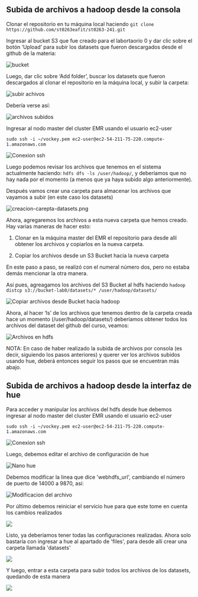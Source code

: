 ## Subida de archivos a hadoop desde la consola

Clonar el repositorio en tu máquina local haciendo `git clone https://github.com/st0263eafit/st0263-241.git`

Ingresar al bucket S3 que fue creado para el labortaorio 0 y dar clic sobre el botón ‘Upload’ para subir los datasets que fueron descargados desde el github de la materia: 

![bucket](/images/bucket.png)

Luego, dar clic sobre ‘Add folder’, buscar los datasets que fueron descargados al clonar el repositorio en la máquina local, y subir la carpeta:

![subir achivos](/images/add-folder.png)

Debería verse así:

![archivos subidos](/images/archivos-subidos.png)

Ingresar al nodo master del cluster EMR usando el usuario ec2-user

`sudo ssh -i ~/vockey.pem ec2-user@ec2-54-211-75-220.compute-1.amazonaws.com`

![Conexion ssh](/images/conexion-ssh.png)

Luego podemos revisar los archivos que tenemos en el sistema actualmente haciendo: `hdfs dfs -ls /user/hadoop/`, y deberíamos que no hay nada por el momento (a menos que ya haya subido algo anteriormente).

Después vamos crear una carpeta para almacenar los archivos que vayamos a subir (en este caso los datasets)

![creacion-carepta-datasets.png](/images/creacion-carepta-datasets.png)

Ahora, agregaremos los archivos a esta nueva carpeta que hemos creado. Hay varias maneras de hacer esto:

1. Clonar en la máquina master del EMR el repositorio para desde allí obtener los archivos y copiarlos en la nueva carpeta.

2. Copiar los archivos desde un S3 Bucket hacia la nueva carpeta

En este paso a paso, se realizó con el numeral número dos, pero no estaba demás mencionar la otra manera.

Así pues, agreagamos los archivos del S3 Bucket al hdfs haciendo `hadoop distcp s3://bucket-lab0/datasets/* /user/hadoop/datasets/`

![Copiar archivos desde Bucket hacia hadoop](/images/copiar-archivos.png)

Ahora, al hacer ‘ls’ de los archivos que tenemos dentro de la carpeta creada hace un momento (/user/hadoop/datasets/) deberíamos obtener todos los archivos del dataset del github del curso, veamos:

![Archivos en hdfs](/images/archivos-hdfs.png)

NOTA: En caso de haber realizado la subida de archivos por consola (es decir, siguiendo los pasos anteriores) y querer ver los archivos subidos usando hue, deberá entonces seguir los pasos que se encuentran más abajo.

## Subida de archivos a hadoop desde la interfaz de hue

Para acceder y manipular los archivos del hdfs desde hue debemos ingresar al nodo master del cluster EMR usando el usuario ec2-user

`sudo ssh -i ~/vockey.pem ec2-user@ec2-54-211-75-220.compute-1.amazonaws.com`

![Conexion ssh](/images/conexion-ssh.png)

Luego, debemos editar el archivo de configuración de hue

![Nano hue](/images/nano-hue.png)

Debemos modificar la linea que dice 'webhdfs_url', cambiando el número de puerto de 14000 a 9870, así:

![Modificacion del archivo](/images/modificacion.png)

Por último debemos reiniciar el servicio hue para que este tome en cuenta los cambios realizados

![](/images/reinicio-servicio.png)

Listo, ya deberíamos tener todas las configuraciones realizadas. Ahora solo bastaría con ingresar a hue al apartado de 'files', para desde allí crear una carpeta llamada 'datasets'

![](/images/hue-carpeta.png)

Y luego, entrar a esta carpeta para subir todos los archivos de los datasets, quedando de esta manera

![](/images/archivos-hue.png)